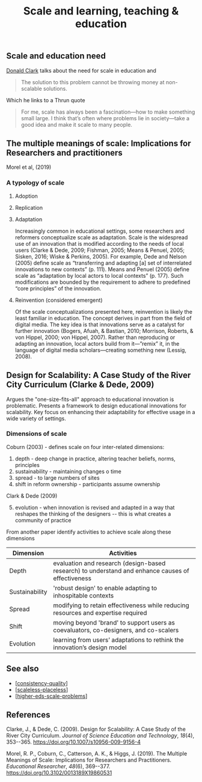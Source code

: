 ﻿---
backlinks:
- title: Design
  url: /sense/Design/design.html
- title: Patterns, pattern languages and design practice
  url: /sense/Paper-Summaries/goodyear-patterns-design-practice.html
title: Scale and learning, teaching & education
---
## Scale and education need 

[Donald Clark](http://donaldclarkplanb.blogspot.com/2015/11/smart-algorithms-work-for-google.html) talks about the need for scale in education and

> The solution to this problem cannot be throwing money at non-scalable solutions.

Which he links to a Thrun quote

> For me, scale has always been a fascination—how to make something small large. I think that’s often where problems lie in society—take a good idea and make it scale to many people.

## The multiple meanings of scale: Implications for Researchers and practitioners

Morel et al, (2019)

### A typology of scale

1. Adoption
2. Replication
3. Adaptation 

	Increasingly common in educational settings, some researchers and reformers conceptualize scale as adaptation. Scale is the widespread use of an innovation that is modified according to the needs of local users (Clarke & Dede, 2009; Fishman, 2005; Means & Penuel, 2005; Sisken, 2016; Wiske & Perkins, 2005). For example, Dede and Nelson (2005) define scale as “transferring and adapting [a] set of interrelated innovations to new contexts” (p. 111). Means and Penuel (2005) define scale as “adaptation by local actors to local contexts” (p. 177). Such modifications are bounded by the requirement to adhere to predefined “core principles” of the innovation.
4. Reinvention (considered emergent)

	Of the scale conceptualizations presented here, reinvention is likely the least familiar in education. The concept derives in part from the field of digital media. The key idea is that innovations serve as a catalyst for further innovation (Bogers, Afuah, & Bastian, 2010; Morrison, Roberts, & von Hippel, 2000; von Hippel, 2007). Rather than reproducing or adapting an innovation, local actors build from it—”remix” it, in the language of digital media scholars—creating something new (Lessig, 2008).


## Design for Scalability: A Case Study of the River City Curriculum (Clarke & Dede, 2009)

Argues the "one-size-fits-all" approach to educational innovation is problematic. Presents a framework to design educational innovations for scalability. Key focus on enhancing their adaptability for effective usage in a wide variety of settings.

### Dimensions of scale

Coburn (2003) - defines scale on four inter-related dimensions: 

1. depth - deep change in practice, altering teacher beliefs, norms, principles
2. sustainability - maintaining changes o time
3. spread - to large numbers of sites
4. shift in reform ownership - participants assume ownership

Clark & Dede (2009)

5. evolution - when innovation is revised and adapted in a way that reshapes the thinking of the designers -- this is what creates a community of practice

From another paper identify activities to achieve scale along these dimensions

| Dimension | Activities |
| --- | --- |
| Depth | evaluation and research (design-based research) to understand and enhance causes of effectiveness |
| Sustainability | 'robust design' to enable adapting to inhospitable contexts |
| Spread | modifying to retain effectiveness while reducing resources and expertise required |
| Shift | moving beyond 'brand' to support users as coevaluators, co-designers, and co-scalers |
| Evolution | learning from users’ adaptations to rethink the innovation’s design model |





## See also

- [[consistency-quality]]
- [[scaleless-placeless]]
- [[higher-eds-scale-problems]]


## References

Clarke, J., & Dede, C. (2009). Design for Scalability: A Case Study of the River City Curriculum. *Journal of Science Education and Technology*, *18*(4), 353--365\. <https://doi.org/10.1007/s10956-009-9156-4>

Morel, R. P., Coburn, C., Catterson, A. K., & Higgs, J. (2019). The Multiple Meanings of Scale: Implications for Researchers and Practitioners. *Educational Researcher*, *48*(6), 369--377\. <https://doi.org/10.3102/0013189X19860531>

[//begin]: # "Autogenerated link references for markdown compatibility"
[consistency-quality]: consistency-quality "Consistency vs quality?"
[scaleless-placeless]: ../loose/scaleless-placeless "Scaleless and Placeless"
[higher-eds-scale-problems]: ../../share/blog/2023/higher-eds-scale-problems "Higher ed L&T's scale problem?"
[//end]: # "Autogenerated link references"
